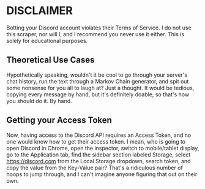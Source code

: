 # DISCLAIMER

Botting your Discord account violates their Terms of Service. I do not use this scraper, nor will I, and I recommend you never use it either. This is solely for educational purposes.

## Theoretical Use Cases

Hypothetically speaking, wouldn't it be cool to go through your server's chat history, run the text through a Markov Chain generator, and spit out some nonsense for you all to laugh at? Just a thought. It would be tedious, copying every message by hand, but it's definitely doable, so that's how you should do it. By hand.

## Getting your Access Token

Now, having access to the Discord API requires an Access Token, and no one would know how to get their access token. I mean, who is going to open Discord in Chrome, open the inspector, switch to mobile/tablet display, go to the Application tab, find the sidebar section labeled Storage, select https://discord.com from the Local Storage dropdown, search token, and copy the value from the Key-Value pair? That's a ridiculous number of hoops to jump through, and I can't imagine anyone figuring that out on their own. 
